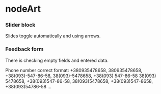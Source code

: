 # nodeArt

### Slider block
Slides toggle automatically and using arrows.

### Feedback form
There is checking empty fields and entered data. 

Phone number correct format:
   +380935478658, 380935478658, +38(093)-547-86-58, 38(093)-5478658, +38(093) 547-86-58
   38(093) 5478658, +38(093)547-86-58, 38(093)5478658, +38(093)547-8658, +38(093)54786-58 ...
